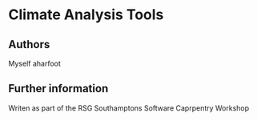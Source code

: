# Climate Analysis Tools

## Authors

Myself
aharfoot

## Further information

Writen as part of the RSG Southamptons Software Caprpentry Workshop

